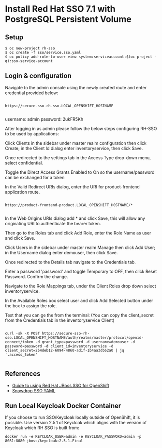 Install Red Hat SSO 7.1 with PostgreSQL Persistent Volume
===============

Setup
-----

```
$ oc new-project rh-sso
$ oc create -f sso/service.sso.yaml
$ oc policy add-role-to-user view system:serviceaccount:$(oc project -q):sso-service-account

```

Login & configuration
----------------
Navigate to the admin console using the newly created route and enter credential provided below:

```

https://secure-sso-rh-sso.LOCAL_OPENSHIFT_HOSTNAME


```
username: admin
password: 2ukFR5Kh

After logging in as admin please follow the below steps configuring RH-SSO to be used by applications:

Click Clients in the sidebar under master realm configuration then click Create; in the Client Id dialog enter inventoryservice, then click Save.

Once redirected to the settings tab in the Access Type drop-down menu, select confidential. 

Toggle the Direct Access Grants Enabled to On so the username/password can be exchanged for a token

In the Valid Redirect URIs dialog, enter the URI for product-frontend application route.

```

https://product-frontend-product.LOCAL_OPENSHIFT_HOSTNAME/*


```
In the Web Origins URIs dialog add * and click Save, this will allow any originating URI to authenticate the bearer token.

Then go to the Roles tab and click Add Role, enter the Role Name as user and click Save.

Click Users in the sidebar under master realm Manage then click Add User; in the Username dialog enter demouser, then click Save.

Once redirected to the Details tab navigate to the Credentials tab.

Enter a password 'password' and toggle Temporary to OFF, then click Reset Password. Confirm the change.

Navigate to the Role Mappings tab, under the Client Roles drop down select inventoryservice.

In the Available Roles box select user and click Add Selected button under the box to assign the role.

Test that you can ge the from the terminal: (You can copy the client_secret from the Credentials tab in the inventoryservice Client)

```

curl -sk -X POST https://secure-sso-rh-sso.LOCAL_OPENSHIFT_HOSTNAME/auth/realms/master/protocol/openid-connect/token -d grant_type=password -d username=demouser -d password=password -d client_id=inventoryservice -d client_secret=254deb12-6094-4860-ad1f-1b4aa3db62a0 | jq '.access_token'


```

References
------

* [Guide to using Red Hat JBoss SSO for OpenShift](https://access.redhat.com/documentation/en-us/red_hat_jboss_middleware_for_openshift/3/single/red_hat_jboss_sso_for_openshift/index)
* [Snowdrop SSO YAML](https://github.com/snowdrop/spring-boot-http-secured-booster/blob/master/service.sso.yaml)


Run Local Keycloak Docker Container
------

If you choose to run SSO/Keycloak locally outside of OpenShift, it is possible. Use version 2.5.1 of Keycloak which aligns with the version of Keycloak which RH SSO is built from:


`docker run -e KEYCLOAK_USER=admin -e KEYCLOAK_PASSWORD=admin -p 8081:8080 jboss/keycloak:2.5.1.Final`
